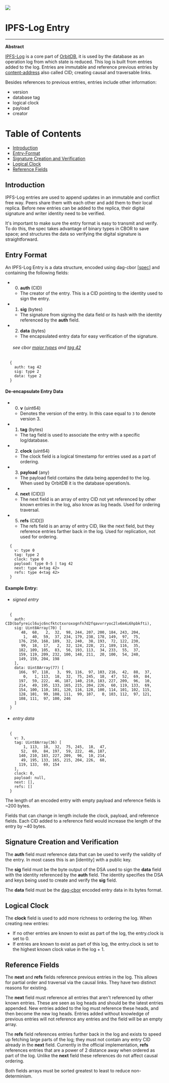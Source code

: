 ![](https://img.shields.io/badge/status-wip-orange.svg?style=flat-square)
# IPFS-Log Entry

-----

**Abstract**

[IPFS-Log](https://github.com/orbitdb/ipfs-log) is a core part of [OrbitDB](https://orbitdb.org), it is used by the database as an operation log from which state is reduced. This log is built from entries added to the log. Entries are immutable and reference previous entries by [content-address](https://docs.ipfs.io/concepts/content-addressing) also called CID; creating causal and traversable links.

Besides references to previous entries, entries include other information:

 - version
 - database tag
 - logical clock
 - payload
 - creator

# Table of Contents

- [Introduction](#introduction)
- [Entry-Format](#entry-format)
- [Signature Creation and Verification](#signature-creation-and-verification)
- [Logical Clock](#logical-clock)
- [Reference Fields](#reference-fields)

## Introduction

IPFS-Log entries are used to append updates in an immutable and conflict free way. Peers share them with each other and add them to their local replica.
Before new entries can be added to the replica, their digital signature and writer identity need to be verified.

It's important to make sure the entry format is easy to transmit and verify. To do this, the spec takes advantage of binary types in CBOR to save space; and structures the data so verifying the digital signature is straightforward.

## Entry Format

An IPFS-Log Entry is a data structure, encoded using dag-cbor [[spec](https://github.com/ipld/ipld/blob/master/specs/codecs/dag-cbor/spec.md)] and containing the following fields:

- 0. **auth** (CID)
  - The creator of the entry. This is a CID pointing to the identity used to sign the entry.

- 1. **sig** (bytes)
  - The signature from signing the data field or its hash with the identity referenced by the **auth** field.

- 2. **data** (bytes)
  - The encapsulated entry data for easy verification of the signature.

  ###### see cbor [major types](https://www.rfc-editor.org/rfc/rfc8949.html#section-3.1) and [tag 42](https://github.com/ipld/cid-cbor/)

```
  {
    auth: tag 42
    sig: type 2
    data: type 2
  }
```

#### De-encapsulate Entry Data

- 0. **v** (uint64)
  - Denotes the version of the entry. In this case equal to `3` to denote version 3.

- 1. **tag** (bytes)
  - The tag field is used to associate the entry with a specific log/database.

- 2. **clock** (uint64)
  - The clock field is a logical timestamp for entries used as a part of ordering.

- 3. **payload** (any)
  - The payload field contains the data being appended to the log. When used by OrbitDB it is the database operation/s.

- 4. **next** (CID[])
  - The next field is an array of entry CID not yet referenced by other known entries in the log, also know as log heads. Used for ordering traversal.

- 5. **refs** (CID[])
  - The refs field is an array of entry CID, like the next field, but they reference entries farther back in the log. Used for replication, not used for ordering.

```
  {
    v: type 0
    tag: type 2
    clock: type 0
    payload: type 0-5 | tag 42
    next: type 4<tag 42>
    refs: type 4<tag 42>
  }
```

#### Example Entry:

- ###### signed entry
```
  {
    auth: CID(bafyreicl6ujc6ncfktctxxroxognfn7d2fqavvrryoc2lv6m4i6hpbkfti),
    sig: Uint8Array(70) [
       48,  68,   2,  32,  98, 244, 207, 200, 184, 243, 204,
        1,  40,  59,  37, 234, 179, 238, 178, 149,  97,  75,
      176, 250, 168, 189,  32, 240,  38, 193,  72, 122, 230,
       99,  18,  17,   2,  32, 124, 228,  21, 189, 116,  35,
      182, 109, 105,  83,  56, 193, 113,  34, 233,  55,  37,
      159, 119, 209, 232, 100, 148, 211,  20, 100,  54, 240,
      149, 159, 204, 198
    ],
    data: Uint8Array(77) [
      166,  97, 118,   3,  99, 116,  97, 103, 216,  42,  88,  37,
        0,   1, 113,  18,  32,  75, 245,  18,  47,  52,  69,  84,
      197,  59, 222,  46, 187, 140, 210, 183, 227, 209,  96,  10,
      214,  49, 195, 133, 165, 215, 204, 226,  60, 119, 133,  69,
      154, 100, 110, 101, 120, 116, 128, 100, 114, 101, 102, 115,
      128, 101,  99, 108, 111,  99, 107,   0, 103, 112,  97, 121,
      108, 111,  97, 100, 246
    ]
  }
```
- ###### entry data
```
  {
    v: 3,
    tag: Uint8Array(36) [
        1, 113,  18,  32,  75, 245,  18,  47,
       52,  69,  84, 197,  59, 222,  46, 187,
      140, 210, 183, 227, 209,  96,  10, 214,
       49, 195, 133, 165, 215, 204, 226,  60,
      119, 133,  69, 154
    ],
    clock: 0,
    payload: null,
    next: [],
    refs: []
  }
```

The length of an encoded entry with empty payload and reference fields is ~200 bytes.

Fields that can change in length include the clock, payload, and reference fields. Each CID added to a reference field would increase the length of the entry by ~40 bytes.

## Signature Creation and Verification

The **auth** field must reference data that can be used to verify the validity of the entry. In most cases this is an [identity] with a public key.

The **sig** field must be the byte output of the DSA used to sign the **data** field with the identity referenced by the **auth** field. The identity specifies the DSA and keys being used to create and verify the **sig** field.

The **data** field must be the [dag-cbor](https://github.com/ipld/ipld/blob/master/specs/codecs/dag-cbor/spec.md) encoded entry data in its bytes format.

## Logical Clock

The **clock** field is used to add more richness to ordering the log. When creating new entries:

 - If no other entries are known to exist as part of the log, the entry.clock is set to 0.
 - If entries are known to exist as part of this log, the entry.clock is set to the highest known clock value in the log + 1.

## Reference Fields

The **next** and **refs** fields reference previous entries in the log. This allows for partial order and traversal via the causal links. They have two distinct reasons for existing.

The **next** field must reference all entries that aren't referenced by other known entries. These are seen as log heads and should be the latest entries appended. New entries added to the log must reference these heads, and then become the new log heads. Entries added without knowledge of previous entries will not reference any entries and the field will be an empty array.

The **refs** field references entries further back in the log and exists to speed up fetching large parts of the log; they must not contain any entry CID already in the **next** field. Currently in the official implementation, **refs** references entries that are a power of 2 distance away when ordered as part of the log. Unlike the **next** field these references do not affect causal ordering.

Both fields arrays must be sorted greatest to least to reduce non-determinism.
